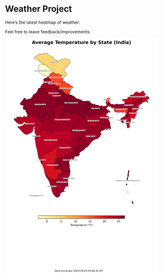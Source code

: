 # Weather Project

Here’s the latest heatmap of weather:

Feel free to leave feedback/improvements.

![India Heatmap](docs/assets/india_heatmap.png?v=D1E57D)
